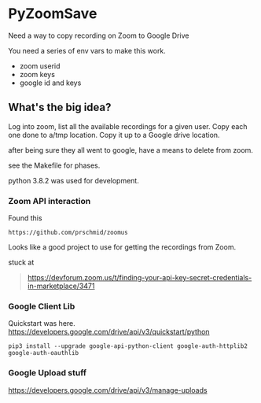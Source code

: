 # PyZoomSave

Need a way to copy recording on Zoom to Google Drive

You need a series of env vars to make this work.

- zoom userid
- zoom keys
- google id and keys

## What's the big idea?

Log into zoom, list all the available recordings for a given user.
Copy each one done to  a/tmp location.
Copy it up to a Google drive location.

after being sure they all went to google, have a means to delete from zoom.

see the Makefile for phases.

python 3.8.2 was used for development.

### Zoom API interaction

Found this
```
https://github.com/prschmid/zoomus
```

Looks like a good project to use for getting the recordings from Zoom.

stuck at 

> https://devforum.zoom.us/t/finding-your-api-key-secret-credentials-in-marketplace/3471


### Google Client Lib

Quickstart was here. 
https://developers.google.com/drive/api/v3/quickstart/python

```
pip3 install --upgrade google-api-python-client google-auth-httplib2 google-auth-oauthlib
```

### Google Upload stuff

https://developers.google.com/drive/api/v3/manage-uploads
